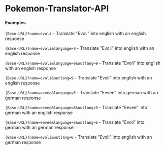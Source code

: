 # Pokemon-Translator-API

#### Examples
`{Base-URL}?name=evoli` - Translate "Evoli" into english with an english response

`{Base-URL}?name=evoli&language=9` - Translate "Evoli" into english with an english response

`{Base-URL}?name=evoli&language=9&outlang=9` - Translate "Evoli" into english with an english response

`{Base-URL}?name=evoli&outlang=9` - Translate "Evoli" into english with an english response

`{Base-URL}?name=eevee&language=6` - Translate "Eevee" into german with an german response

`{Base-URL}?name=eevee&language=6&outlang=9` - Translate "Eevee" into german with an english response

`{Base-URL}?name=eevee&language=6&outlang=6` - Translate "Evoli" into german with an german response

`{Base-URL}?name=evoli&outlang=6` - Translate "Evoli" into english with an german response
